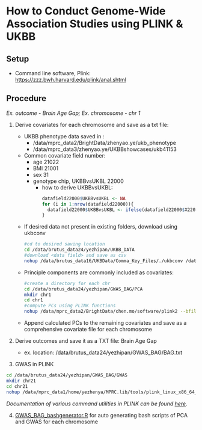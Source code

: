 # How to Conduct Genome-Wide Association Studies using PLINK & UKBB


## Setup
  - Command line software, Plink: https://zzz.bwh.harvard.edu/plink/anal.shtml

## Procedure
_Ex. outcome - Brain Age Gap;_
_Ex. chromosome - chr 1_
1. Derive covariates for each chromosome and save as a txt file:
   * UKBB phenotype data saved in :
        - /data/mprc_data2/BrightData/zhenyao.ye/ukb_phenotype
        - /data/mprc_data3/zhenyao.ye/UKBBshowcases/ukb41153
   * Common covariate field number: 
        - age 21022
        - BMI 21001
        - sex 31
        - genotype chip, UKBBvsUKBL 22000
          - how to derive UKBBvsUKBL:
              ```r
              datafield22000$UKBBvsUKBL <- NA
              for (i in 1:nrow(datafield22000)){
                datafield22000$UKBBvsUKBL <- ifelse(datafield22000$X22000.0.0 %in% c(-1:-11), 1, 0)
              }
              ```
   * If desired data not present in existing folders, download using ukbconv
      ```bash
      #cd to desired saving location
      cd /data/brutus_data24/yezhipan/UKBB_DATA
      #download <data field> and save as csv
      nohup /data/brutus_data16/UKBData/Comma_Key_Files/./ukbconv /data/mprc_data2/ukbb/ukb41153.enc_ukb csv -s<data field> -o<save name> &
      ```
   * Principle components are commonly included as covariates:
      ```bash
      #create a directory for each chr
      cd /data/brutus_data24/yezhipan/GWAS_BAG/PCA
      mkdir chr1 
      cd chr1 
      #compute PCs using PLINK functions
      nohup /data/mprc_data2/BrightData/chen.mo/software/plink2 --bfile /data/mprc_data2/BrightData/chen.mo/ukb_gwas/after_filtration/maf0.01/chr1/filter_white_chr1 --chr 1 --pca 10 approx allele-wts --keep /data/brutus_data24/yezhipan/GWAS_BAG/BAGeid.txt --out /data/brutus_data24/yezhipan/GWAS_BAG/PCA/chr1/PCA_TestsetBAG_chr1  & 
      ```
   * Append calculated PCs to the remaining covariates and save as a comprehensive covariate file for each chromosome



2. Derive outcomes and save it as a TXT file: Brain Age Gap
   - ex. location: /data/brutus_data24/yezhipan/GWAS_BAG/BAG.txt

3. GWAS in PLINK
```bash
cd /data/brutus_data24/yezhipan/GWAS_BAG/GWAS 
mkdir chr21 
cd chr21 
nohup /data/mprc_data1/home/yezhenya/MPRC.lib/tools/plink_linux_x86_64_20200121/plink --bfile /data/mprc_data2/BrightData/chen.mo/ukb_gwas/after_filtration/maf0.01/chr21/filter_white_chr21 --keep /data/brutus_data24/yezhipan/GWAS_BAG/BAGeid.txt --pheno /data/brutus_data24/yezhipan/GWAS_BAG/BAG.txt --all-pheno --covar /data/brutus_data24/zhenyao.ye/PropensityScore/reBAG/GWAS/cov_TestsetBAG_chr21.txt --linear --out /data/brutus_data24/yezhipan/GWAS_BAG/GWAS/chr21/GWAS_TestsetBAG_chr21  & 
```
_Documentation of various command utilities in PLINK can be found [here](https://zzz.bwh.harvard.edu/plink/reference.shtml#options)._

4. [GWAS_BAG_bashgenerator.R](https://github.com/xavienzo/GWAS-PLINK/blob/fd2aabb352d91ac9b806c8ded5ac75e66bc679b2/GWAS_BAG_bashgenerator.R#L1) for auto generating bash scripts of PCA and GWAS for each chromosome
